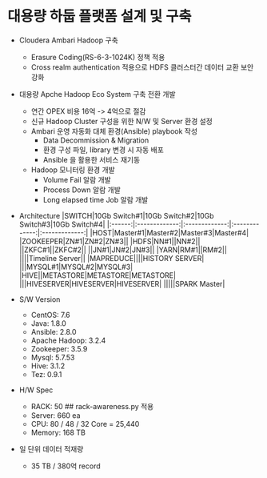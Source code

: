   # 대용량 하둡 플랫폼 설계 및 구축
- Cloudera Ambari Hadoop 구축
    - Erasure Coding(RS-6-3-1024K) 정책 적용
    - Cross realm authentication 적용으로 HDFS 클러스터간 데이터 교환 보안 강화
- 대용량 Apche Hadoop Eco System 구축 전환 개발
    - 연간 OPEX 비용 16억 -> 4억으로 절감
    - 신규 Hadoop Cluster 구성을 위한 N/W 및 Server 환경 설정
    - Ambari 운영 자동화 대체 환경(Ansible) playbook 작성
      + Data Decommission & Migration
      + 환경 구성 파일, library 변경 시 자동 배포
      + Ansible 을 활용한 서비스 재기동
    - Hadoop 모니터링 환경 개발
      + Volume Fail 알람 개발
      + Process Down 알람 개발
      + Long elapsed time Job 알람 개발
- Architecture
  |SWITCH|10Gb Switch#1|10Gb Switch#2|10Gb Switch#3|10Gb Switch#4|
  |:------:|:-------------:|:-------------:|:-------------:|:-------------:|
  |HOST|Master#1|Master#2|Master#3|Master#4|
  |ZOOKEEPER|ZN#1|ZN#2|ZN#3||
  |HDFS|NN#1||NN#2||
  ||ZKFC#1||ZKFC#2||
  ||JN#1|JN#2|JN#3||
  |YARN|RM#1||RM#2||
  ||||Timeline Server||
  |MAPREDUCE||||HISTORY SERVER|
  |||MYSQL#1|MYSQL#2|MYSQL#3|
  |HIVE||METASTORE|METASTORE|METASTORE|
  |||HIVESERVER|HIVESERVER|HIVESERVER|
  |||||SPARK Master|

- S/W Version
    - CentOS: 7.6
    - Java: 1.8.0
    - Ansible: 2.8.0
    - Apache Hadoop: 3.2.4
    - Zookeeper: 3.5.9
    - Mysql: 5.7.53
    - Hive: 3.1.2
    - Tez: 0.9.1
  
- H/W Spec
    - RACK: 50 ## rack-awareness.py 적용
    - Server: 660 ea
    - CPU: 80 / 48 / 32 Core = 25,440
    - Memory: 168 TB
  
 - 일 단위 데이터 적재량
    - 35 TB / 380억 record
  
  
  
